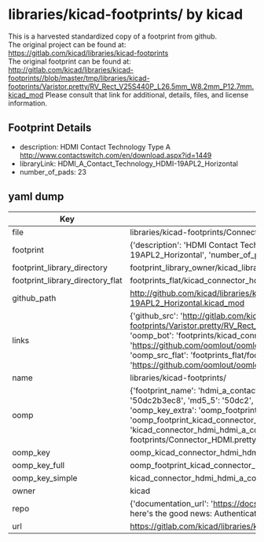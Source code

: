 # libraries/kicad-footprints/ by kicad  
This is a harvested standardized copy of a footprint from github.  
The original project can be found at:  
https://gitlab.com/kicad/libraries/kicad-footprints  
The original footprint can be found at:
http://gitlab.com/kicad/libraries/kicad-footprints//blob/master/tmp/libraries/kicad-footprints/Varistor.pretty/RV_Rect_V25S440P_L26.5mm_W8.2mm_P12.7mm.kicad_mod
Please consult that link for additional, details, files, and license information.  
## Footprint Details
* description: HDMI Contact Technology Type A http://www.contactswitch.com/en/download.aspx?id=1449  
* libraryLink: HDMI_A_Contact_Technology_HDMI-19APL2_Horizontal  
* number_of_pads: 23  
## yaml dump  
| Key | Value |  
| --- | --- |  
| file | libraries/kicad-footprints/Connector_HDMI.pretty/HDMI_A_Contact_Technology_HDMI-19APL2_Horizontal.kicad_mod |  
| footprint | {'description': 'HDMI Contact Technology Type A http://www.contactswitch.com/en/download.aspx?id=1449', 'libraryLink': 'HDMI_A_Contact_Technology_HDMI-19APL2_Horizontal', 'number_of_pads': 23} |  
| footprint_library_directory | footprint_library_owner/kicad_libraries/kicad-footprints/ |  
| footprint_library_directory_flat | footprints_flat/kicad_connector_hdmi_hdmi_a_contact_technology_hdmi_19apl2_horizontal/working |  
| github_path | http://github.com/kicad/libraries/kicad-footprints//blob/master/tmp/libraries/kicad-footprints/Connector_HDMI.pretty/HDMI_A_Contact_Technology_HDMI-19APL2_Horizontal.kicad_mod |  
| links | {'github_src': 'http://gitlab.com/kicad/libraries/kicad-footprints//blob/master/tmp/libraries/kicad-footprints/Varistor.pretty/RV_Rect_V25S440P_L26.5mm_W8.2mm_P12.7mm.kicad_mod', 'github_src_repo': 'https://gitlab.com/kicad/libraries/kicad-footprints', 'oomp_bot': 'footprints/kicad_connector_hdmi_hdmi_a_contact_technology_hdmi_19apl2_horizontal/working', 'oomp_bot_github': 'https://github.com/oomlout/oomlout_oomp_footprint_bot/tree/main/footprints/kicad_connector_hdmi_hdmi_a_contact_technology_hdmi_19apl2_horizontal/working', 'oomp_src_flat': 'footprints_flat/footprints_flat/kicad_connector_hdmi_hdmi_a_contact_technology_hdmi_19apl2_horizontal/working', 'oomp_src_flat_github': 'https://github.com/oomlout/oomlout_oomp_footprint_src/tree/main/footprints_flat/kicad_connector_hdmi_hdmi_a_contact_technology_hdmi_19apl2_horizontal/working'} |  
| name | libraries/kicad-footprints/ |  
| oomp | {'footprint_name': 'hdmi_a_contact_technology_hdmi_19apl2_horizontal', 'library_name': 'connector_hdmi', 'md5': '50dc2b3ec86b933366f33d5b48d254e3', 'md5_10': '50dc2b3ec8', 'md5_5': '50dc2', 'md5_6': '50dc2b', 'oomp_key': 'oomp_kicad_connector_hdmi_hdmi_a_contact_technology_hdmi_19apl2_horizontal', 'oomp_key_extra': 'oomp_footprint_kicad_connector_hdmi_hdmi_a_contact_technology_hdmi_19apl2_horizontal', 'oomp_key_full': 'oomp_footprint_kicad_connector_hdmi_hdmi_a_contact_technology_hdmi_19apl2_horizontal_50dc2b', 'oomp_key_simple': 'kicad_connector_hdmi_hdmi_a_contact_technology_hdmi_19apl2_horizontal', 'original_filename': 'libraries/kicad-footprints/Connector_HDMI.pretty/HDMI_A_Contact_Technology_HDMI-19APL2_Horizontal.kicad_mod', 'owner_name': 'kicad'} |  
| oomp_key | oomp_kicad_connector_hdmi_hdmi_a_contact_technology_hdmi_19apl2_horizontal |  
| oomp_key_full | oomp_footprint_kicad_connector_hdmi_hdmi_a_contact_technology_hdmi_19apl2_horizontal |  
| oomp_key_simple | kicad_connector_hdmi_hdmi_a_contact_technology_hdmi_19apl2_horizontal |  
| owner | kicad |  
| repo | {'documentation_url': 'https://docs.github.com/rest/overview/resources-in-the-rest-api#rate-limiting', 'message': "API rate limit exceeded for 84.66.173.59. (But here's the good news: Authenticated requests get a higher rate limit. Check out the documentation for more details.)"} |  
| url | https://gitlab.com/kicad/libraries/kicad-footprints |  

